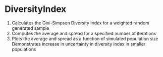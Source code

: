 # DiversityIndex
1. Calculates the Gini-Simpson Diversity Index for a weighted random generated sample
2. Computes the average and spread for a specified number of iterations
3. Plots the average and spread as a function of simulated population size
   Demonstrates increase in uncertainty in diversity index in smaller populations  
